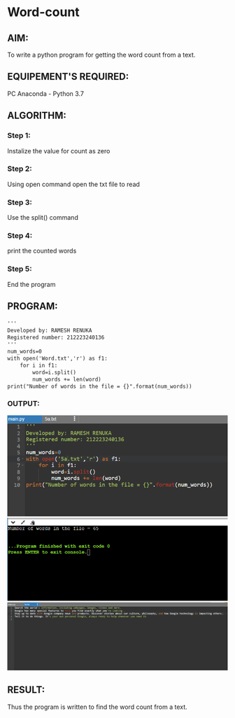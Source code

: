 # Word-count
## AIM:
To write a python program for getting the word count from a text.
## EQUIPEMENT'S REQUIRED: 
PC
Anaconda - Python 3.7
## ALGORITHM: 
### Step 1:
Instalize the value for count as zero
### Step 2: 
 Using open command open the txt file to read
### Step 3: 
Use the split() command
### Step 4:  
print the counted words
### Step 5: 
End the program

## PROGRAM:
```
'''
Developed by: RAMESH RENUKA
Registered number: 212223240136
'''
num_words=0
with open('Word.txt','r') as f1:
    for i in f1:
        word=i.split()
        num_words += len(word)
print("Number of words in the file = {}".format(num_words))
```
### OUTPUT:
![](1.png)
![](2.png)
![](3.png) 


## RESULT:
Thus the program is written to find the word count from a text.

